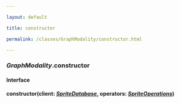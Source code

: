 ```yaml
---

layout: default

title: constructor

permalink: /classes/GraphModality/constructor.html

---
```


### _GraphModality_.constructor

#### Interface

**constructor(**client: *[SpriteDatabase](../../types/SpriteDatabase.html)*, operators: *[SpriteOperations](../../types/SpriteOperations.html)***)**

